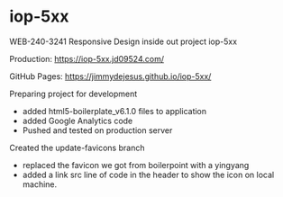 # iop-5xx

WEB-240-3241 Responsive Design inside out project iop-5xx

Production: https://iop-5xx.jd09524.com/

GitHub Pages:  https://jimmydejesus.github.io/iop-5xx/

Preparing project for development
- added html5-boilerplate_v6.1.0 files to application
- added Google Analytics code
- Pushed and tested on production server

Created the update-favicons branch
- replaced the favicon we got from boilerpoint with a yingyang
- added a link src line of code in the header to show the icon on local  machine.
